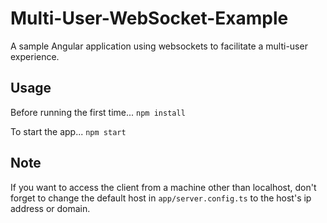 # Multi-User-WebSocket-Example
A sample Angular application using websockets to facilitate a multi-user experience.

## Usage
Before running the first time...
<code>npm install</code>

To start the app...
<code>npm start</code>

## Note
If you want to access the client from a machine other than localhost, don't forget to change the default host in <code>app/server.config.ts</code> to the host's ip address or domain.
